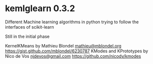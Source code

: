 kemlglearn 0.3.2
=================

Different Machine learning algorithms in python trying 
to follow the interfaces of scikit-learn

Still in the initial phase

KernelKMeans by Mathieu Blondel <mathieu@mblondel.org> https://gist.github.com/mblondel/6230787
KModes and KPrototypes by Nico de Vos <njdevos@gmail.com> https://github.com/nicodv/kmodes
